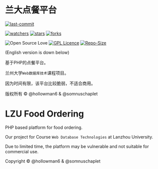 # 兰大点餐平台

[![last-commit](https://img.shields.io/github/last-commit/LZU-Food-Ordering/LZU-Food-Ordering)](../../graphs/commit-activity)

[![watchers](https://img.shields.io/github/watchers/LZU-Food-Ordering/LZU-Food-Ordering?style=social)](../../watchers)
[![stars](https://img.shields.io/github/stars/LZU-Food-Ordering/LZU-Food-Ordering?style=social)](../../stargazers)
[![forks](https://img.shields.io/github/forks/LZU-Food-Ordering/LZU-Food-Ordering?style=social)](../../network/members)

![Open Source Love](https://img.shields.io/badge/-%E2%9D%A4%20Open%20Source-Green?style=flat-square&logo=Github&logoColor=white&link=https://hollowman6.github.io/fund.html)
[![GPL Licence](https://img.shields.io/badge/license-GPL-blue)](https://opensource.org/licenses/GPL-3.0/)
[![Repo-Size](https://img.shields.io/github/repo-size/LZU-Food-Ordering/LZU-Food-Ordering.svg)](../../archive/master.zip)

(English version is down below)

基于PHP的点餐平台。

兰州大学`Web数据库技术`课程项目。

因为时间有限，该平台比较脆弱，不适合商用。

版权所有 &copy; @hollowman6 & @somnuschaplet

# LZU Food Ordering
PHP based platform for food ordering.

Our project for Course `Web Database Technologies` at Lanzhou University.

Due to limited time, the platform may be vulnerable and not suitable for commercial use.

Copyright &copy; @hollowman6 & @somnuschaplet
